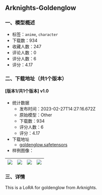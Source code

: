 ## Arknights-Goldenglow
### 一、模型概述

- 标签：`anime`, `character`
- 下载数：934
- 收藏人数：247
- 评论人数：0
- 评分人数：6
- 评分：4.17

### 二、下载地址（共1个版本）

#### [版本1/共1个版本] v1.0

- 统计数据
  - 发布时间：2023-02-27T14:27:16.672Z
  - 原始模型：Other
  - 下载数：934
  - 评分人数：6
  - 评分：4.17
- 下载地址
  - [goldenglow.safetensors](https://civitai.com/api/download/models/13237)
- 样例图像：

| <img src="https://image.civitai.com/xG1nkqKTMzGDvpLrqFT7WA/343c57b8-c0dd-4f6c-02bf-d8bedcca6200/width=450/127940.jpeg" /> | <img src="https://image.civitai.com/xG1nkqKTMzGDvpLrqFT7WA/f767ce06-9eef-4899-1e75-ff8f55768500/width=450/127947.jpeg" /> | <img src="https://image.civitai.com/xG1nkqKTMzGDvpLrqFT7WA/187ec2d7-e072-4f32-805f-c504ac85f300/width=450/127946.jpeg" /> | <img src="https://image.civitai.com/xG1nkqKTMzGDvpLrqFT7WA/4ede0319-0c1b-45c8-374f-265d76fa1400/width=450/127945.jpeg" /> |
| ---- | ---- | ---- | ---- |


### 三、详情
<p>This is a LoRA for goldenglow from Arknights.</p>